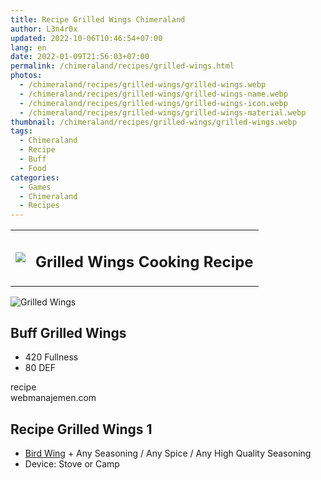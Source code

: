 ```yaml
---
title: Recipe Grilled Wings Chimeraland
author: L3n4r0x
updated: 2022-10-06T10:46:54+07:00
lang: en
date: 2022-01-09T21:56:03+07:00
permalink: /chimeraland/recipes/grilled-wings.html
photos:
  - /chimeraland/recipes/grilled-wings/grilled-wings.webp
  - /chimeraland/recipes/grilled-wings/grilled-wings-name.webp
  - /chimeraland/recipes/grilled-wings/grilled-wings-icon.webp
  - /chimeraland/recipes/grilled-wings/grilled-wings-material.webp
thumbnail: /chimeraland/recipes/grilled-wings/grilled-wings.webp
tags:
  - Chimeraland
  - Recipe
  - Buff
  - Food
categories:
  - Games
  - Chimeraland
  - Recipes
---
```


<section id="bootstrap-wrapper">
  <link
    rel="stylesheet"
    href="https://cdn.statically.io/gh/dimaslanjaka/Web-Manajemen/40ac3225/css/bootstrap-4.5-wrapper.css"
  />
  <div class="row mb-2">
    <div class="col-md-12 mb-2">
      <table class="table" id="post-info">
        <tbody>
          <tr>
            <td>
              <img
                class="d-inline-block me-2"
                src="/chimeraland/recipes/grilled-wings/grilled-wings-icon.webp"
                width="auto"
                height="auto"
              />
            </td>
            <td><h1 class="fs-5">Grilled Wings Cooking Recipe</h1></td>
          </tr>
        </tbody>
      </table>
    </div>
  </div>
  <div class="card mb-2">
    <div class="row g-0">
      <div class="col-sm-4 position-relative mb-2">
        <img
          src="/chimeraland/recipes/grilled-wings/grilled-wings-material.webp"
          class="card-img fit-cover w-100 h-100"
          alt="Grilled Wings"
          data-fancybox="true"
        />
      </div>
      <div class="col-sm-8 mb-2">
        <div class="card-body">
          <h2 class="card-title fs-5">Buff Grilled Wings</h2>
          <div class="card-text">
            <ul>
              <li>420 Fullness</li>
              <li>80 DEF</li>
            </ul>
          </div>
          <span class="badge rounded-pill bg-dark text-white">recipe</span>
        </div>
        <div class="card-footer text-end text-muted">webmanajemen.com</div>
      </div>
    </div>
  </div>
  <div class="row mb-2">
    <div class="col-12 col-lg-6 recipe-item mb-2">
      <div class="card">
        <div class="card-body">
          <h2 class="card-title fs-5">Recipe Grilled Wings 1</h2>
          <div class="card-text">
            <ul>
              <li>
                <a
                  class="text-decoration-none"
                  href="/chimeraland/materials/bird-wing.html"
                  >Bird Wing</a
                ><span> + </span>Any Seasoning<span> / </span>Any Spice<span>
                  / </span
                >Any High Quality Seasoning
              </li>
              <li>Device: Stove or Camp</li>
            </ul>
          </div>
        </div>
      </div>
    </div>
  </div>
</section>